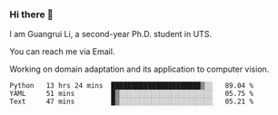 ### Hi there 👋

<!--
**Solacex/Solacex** is a ✨ _special_ ✨ repository because its `README.md` (this file) appears on your GitHub profile.

Here are some ideas to get you started:

- 🔭 I’m currently working on ...
- 🌱 I’m currently learning ...
- 👯 I’m looking to collaborate on ...
- 🤔 I’m looking for help with ...
- 💬 Ask me about ...
- 📫 How to reach me: ...
- 😄 Pronouns: ...
- ⚡ Fun fact: ...
-->
I am Guangrui Li, a second-year Ph.D. student in UTS.

You can reach me via Email.

Working on domain adaptation and its application to computer vision. 
<!--START_SECTION:waka-->
```text
Python   13 hrs 24 mins  ██████████████████████▒░░   89.04 % 
YAML     51 mins         █▒░░░░░░░░░░░░░░░░░░░░░░░   05.75 % 
Text     47 mins         █▒░░░░░░░░░░░░░░░░░░░░░░░   05.21 % 
```
<!--END_SECTION:waka-->
